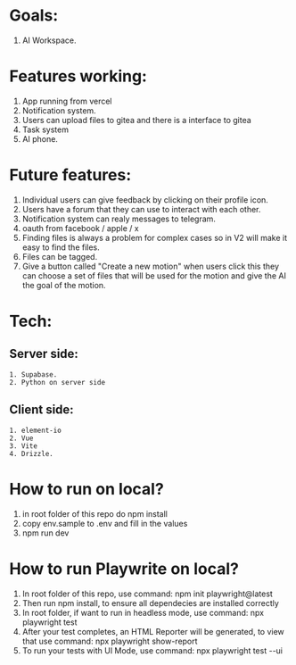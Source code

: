 # Goals:
1. AI Workspace.

# Features working:
1. App running from vercel
2. Notification system.
3. Users can upload files to gitea and there is a interface to gitea
4. Task system
5. AI phone.

# Future features:
1. Individual users can give feedback by clicking on their profile icon.
2. Users have a forum that they can use to interact with each other.
3. Notification system can realy messages to telegram.
4. oauth from facebook / apple / x 
5. Finding files is always a problem for complex cases so in V2 will make it easy to find the files.
6. Files can be tagged.
7. Give a button called "Create a new motion" when users click this they can choose a set of files that will be used for the motion and give the AI the goal of the motion.

# Tech: 
## Server side:
    1. Supabase.
    2. Python on server side
## Client side:
    1. element-io
    2. Vue
    3. Vite
    4. Drizzle.

# How to run on local?
1. in root folder of this repo do npm install
2. copy env.sample to .env and fill in the values
3. npm run dev

# How to run Playwrite on local?
1. In root folder of this repo, use command: npm init playwright@latest
2. Then run npm install, to ensure all dependecies are installed correctly
3. In root folder, if want to run in headless mode, use command: npx playwright test
4. After your test completes, an HTML Reporter will be generated, to view that use command: npx playwright show-report
5. To run your tests with UI Mode, use command: npx playwright test --ui

